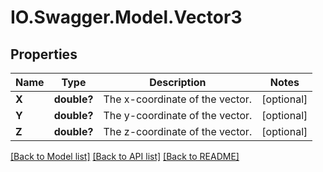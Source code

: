 # IO.Swagger.Model.Vector3
## Properties

Name | Type | Description | Notes
------------ | ------------- | ------------- | -------------
**X** | **double?** | The x-coordinate of the vector. | [optional] 
**Y** | **double?** | The y-coordinate of the vector. | [optional] 
**Z** | **double?** | The z-coordinate of the vector. | [optional] 

[[Back to Model list]](../README.md#documentation-for-models) [[Back to API list]](../README.md#documentation-for-api-endpoints) [[Back to README]](../README.md)

